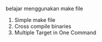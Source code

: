 belajar menggunakan make file

1. Simple make file
2. Cross compile binaries
3. Multiple Target in One Command
   